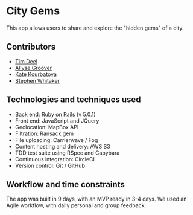 # City Gems
This app allows users to share and explore the "hidden gems" of a city.

## Contributors
* [Tim Deel](https://github.com/HiDefStatic)
* [Allyse Groover](https://github.com/groovestation31785)
* [Kate Kourbatova](https://github.com/katekourbatova)
* [Stephen Whitaker](https://github.com/swwhitaker)

## Technologies and techniques used
* Back end: Ruby on Rails (v 5.0.1)
* Front end: JavaScript and JQuery
* Geolocation: MapBox API
* Filtration: Ransack gem
* File uploading: Carrierwave / Fog
* Content hosting and delivery: AWS S3
* TDD test suite using RSpec and Capybara
* Continuous integration: CircleCI
* Version control: Git / GitHub

## Workflow and time constraints
The app was built in 9 days, with an MVP ready in 3-4 days. We used an Agile workflow, with daily personal and group feedback.
